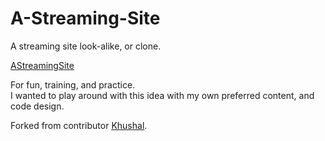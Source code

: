 # A-Streaming-Site

A streaming site look-alike, or clone. 

<a href="https://dancq.github.io/AStreamingSite/">AStreamingSite</a>

For fun, training, and practice. </br>
I wanted to play around with this idea with my own preferred content, and code design.

Forked from contributor <a href="https://github.com/khushal2891/Netflix-Clone">Khushal</a>.


